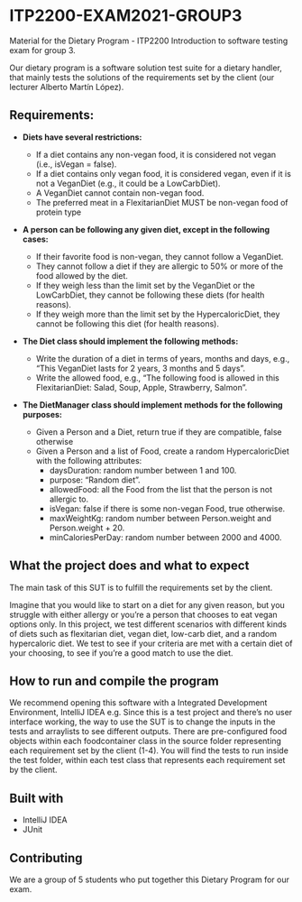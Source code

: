 # ITP2200-EXAM2021-GROUP3

Material for the Dietary Program - ITP2200 Introduction to software testing exam for group 3.

Our dietary program is a software solution test suite for a dietary handler, that mainly tests the solutions of the requirements set by the client (our lecturer Alberto Martín López).

## Requirements:

* **Diets have several restrictions:**
    * If a diet contains any non-vegan food, it is considered not vegan (i.e., isVegan = false).
    * If a diet contains only vegan food, it is considered vegan, even if it is not a VeganDiet (e.g., it could be a LowCarbDiet).
    * A VeganDiet cannot contain non-vegan food.
    * The preferred meat in a FlexitarianDiet MUST be non-vegan food of protein type
    
* **A person can be following any given diet, except in the following cases:**
    * If their favorite food is non-vegan, they cannot follow a VeganDiet.
    * They cannot follow a diet if they are allergic to 50% or more of the food allowed by the diet.
    * If they weigh less than the limit set by the VeganDiet or the LowCarbDiet, they cannot be following these diets (for health reasons).
    * If they weigh more than the limit set by the HypercaloricDiet, they cannot be following this diet (for health reasons).
    
* **The Diet class should implement the following methods:**
    * Write the duration of a diet in terms of years, months and days, e.g., “This VeganDiet lasts for 2 years, 3 months and 5 days”.
    * Write the allowed food, e.g., “The following food is allowed in this FlexitarianDiet: Salad, Soup, Apple, Strawberry, Salmon”.
    
* **The DietManager class should implement methods for the following purposes:**
    * Given a Person and a Diet, return true if they are compatible, false otherwise
    * Given a Person and a list of Food, create a random HypercaloricDiet with the following attributes:
        * daysDuration: random number between 1 and 100.
        * purpose: “Random diet”.
        * allowedFood: all the Food from the list that the person is not allergic to.
        * isVegan: false if there is some non-vegan Food, true otherwise.
        * maxWeightKg: random number between Person.weight and Person.weight + 20.
        * minCaloriesPerDay: random number between 2000 and 4000.


## What the project does and what to expect

The main task of this SUT is to fulfill the requirements set by the client.

Imagine that you would like to start on a diet for any given reason, but you struggle with either allergy or you’re a person that chooses to eat vegan options only. In this project, we test different scenarios with different kinds of diets such as flexitarian diet, vegan diet, low-carb diet, and a random hypercaloric diet.
We test to see if your criteria are met with a certain diet of your choosing, to see if you’re a good match to use the diet. 


## How to run and compile the program
We recommend opening this software with a Integrated Development Environment, IntelliJ IDEA e.g.
Since this is a test project and there’s no user interface working, the way to use the SUT is to change the inputs in the tests and arraylists to see different outputs. 
There are pre-configured food objects within each foodcontainer class in the source folder representing each requirement set by the client (1-4).
You will find the tests to run inside the test folder, within each test class that represents each requirement set by the client.

## Built with
   * IntelliJ IDEA
   * JUnit

## Contributing
We are a group of 5 students who put together this Dietary Program for our exam.
